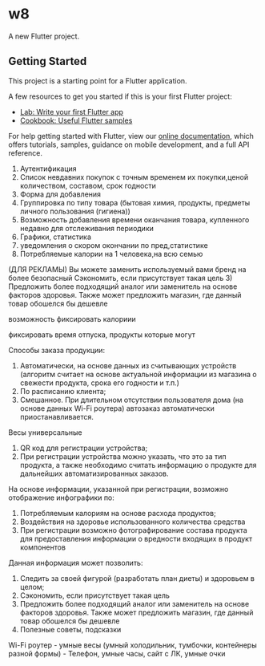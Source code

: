 # w8

A new Flutter project.

## Getting Started

This project is a starting point for a Flutter application.

A few resources to get you started if this is your first Flutter project:

- [Lab: Write your first Flutter app](https://flutter.dev/docs/get-started/codelab)
- [Cookbook: Useful Flutter samples](https://flutter.dev/docs/cookbook)

For help getting started with Flutter, view our
[online documentation](https://flutter.dev/docs), which offers tutorials,
samples, guidance on mobile development, and a full API reference.



1) Аутентификация
2) Список невдавних покупок с точным временем их покупки,ценой количеством, составом, срок годности
3) Форма для добавления 
4) Группировка по типу товара (бытовая химия, продукты, предметы личного пользования (гигиена))
5) Возможность добавления времени оканчания товара, купленного недавно для отслеживания периодики
6) Графики, статистика
7) уведомления о скором окончании по пред,статистике 
8) Потребляемые калории на 1 человека,на всю семью

(ДЛЯ РЕКЛАМЫ)
Вы можете заменить используемый вами бренд на более безопасный
Сэкономить, если присутствует такая цель
3) Предложить более подходящий аналог или заменитель на основе факторов здоровья. Также может предложить магазин, где данный товар обошелся бы дешевле


возможность фиксировать калориии

фиксировать время отпуска, продукты которые могут 



Способы заказа продукции:
1) Автоматически, на основе данных из считывающих устройств (алгоритм считает на основе актуальной информации из магазина о свежести продукта, срока его годности и т.п.)
2) По расписанию клиента;
3) Смешанное.
При длительном отсутствии пользователя дома (на основе данных Wi-Fi роутера) автозаказ автоматически приостанавливается.

Весы универсальные
1) QR код для регистрации устройства;
2) При регистрации устройства можно указать, что это за тип продукта, а также необходимо считать информацию о продукте для дальнейших автоматизированных заказов.

На основе информации, указанной при регистрации, возможно отображение инфографики по:
1) Потребляемым калориям на основе расхода продуктов;
2) Воздействия на здоровье использованного количества средства
3) При регистрации возможно фотографирование состава продукта для предоставления информации о вредности входящих в продукт компонентов

Данная информация может позволить:
1) Следить за своей фигурой (разработать план диеты) и здоровьем в целом;
2) Сэкономить, если присутствует такая цель
3) Предложить более подходящий аналог или заменитель на основе факторов здоровья. Также может предложить магазин, где данный товар обошелся бы дешевле
4) Полезные советы, подсказки


Wi-Fi роутер - умные весы (умный холодильник, тумбочки, контейнеры разной формы) - Телефон, умные часы, сайт с ЛК, умные очки

